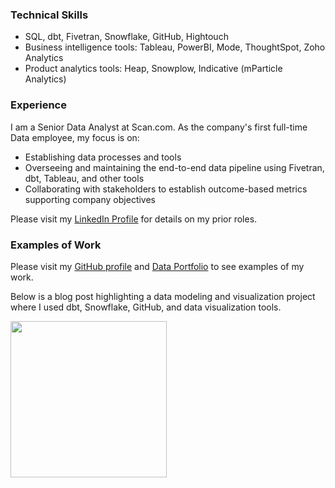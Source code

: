 ### Technical Skills
* SQL, dbt, Fivetran, Snowflake, GitHub, Hightouch
* Business intelligence tools: Tableau, PowerBI, Mode, ThoughtSpot, Zoho Analytics
* Product analytics tools: Heap, Snowplow, Indicative (mParticle Analytics)

### Experience

I am a Senior Data Analyst at Scan.com. As the company's first full-time Data employee, my focus is on:
* Establishing data processes and tools
* Overseeing and maintaining the end-to-end data pipeline using Fivetran, dbt, Tableau, and other tools
* Collaborating with stakeholders to establish outcome-based metrics supporting company objectives

Please visit my [LinkedIn Profile](https://www.linkedin.com/in/katieshaffer/) for details on my prior roles.

### Examples of Work
Please visit my [GitHub profile](https://github.com/katieshaffer) and [Data Portfolio](https://mavenanalytics.io/profile/78b13390-a0c1-7060-14be-1037c71dc501) to see examples of my work.

Below is a blog post highlighting a data modeling and visualization project where I used dbt, Snowflake, GitHub, and data visualization tools.

[<img src="https://media.licdn.com/dms/image/sync/v2/D4E27AQHlwswLQWh6kQ/articleshare-shrink_800/articleshare-shrink_800/0/1712265754843?e=1740963600&v=beta&t=tzddD4Yu-xu2hl1sEdNsMIDFdaBnDPILGFQWQHrqovk" height="250" />](https://www.paradime.io/blog/charting-nba-histories-katie-shaffers-analytical-journey)
